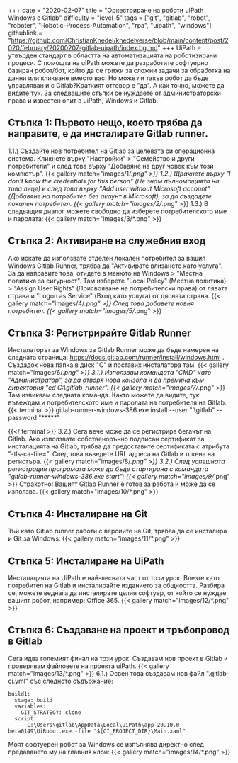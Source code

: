 +++
date = "2020-02-07"
title = "Оркестриране на роботи uiPath Windows с Gitlab"
difficulty = "level-5"
tags = ["git", "gitlab", "robot", "roboter", "Robotic-Process-Automation", "rpa", "uipath", "windows"]
githublink = "https://github.com/ChristianKnedel/knedelverse/blob/main/content/post/2020/february/20200207-gitlab-uipath/index.bg.md"
+++
UiPath е утвърден стандарт в областта на автоматизацията на роботизирани процеси. С помощта на uiPath можете да разработите софтуерно базиран робот/бот, който да се грижи за сложни задачи за обработка на данни или кликване вместо вас. Но може ли такъв робот да бъде управляван и с Gitlab?Краткият отговор е "да". А как точно, можете да видите тук. За следващите стъпки се нуждаете от администраторски права и известен опит в uiPath, Windows и Gitlab.
## Стъпка 1: Първото нещо, което трябва да направите, е да инсталирате Gitlab runner.
1.1.) Създайте нов потребител на Gitlab за целевата си операционна система. Кликнете върху "Настройки" > "Семейство и други потребители" и след това върху "Добавяне на друг човек към този компютър".
{{< gallery match="images/1/*.png" >}}
1.2.) Щракнете върху "I don't know the credentials for this person" (Не знам пълномощията на това лице) и след това върху "Add user without Microsoft account" (Добавяне на потребител без акаунт в Microsoft), за да създадете локален потребител.
{{< gallery match="images/2/*.png" >}}
1.3.) В следващия диалог можете свободно да изберете потребителското име и паролата:
{{< gallery match="images/3/*.png" >}}

## Стъпка 2: Активиране на служебния вход
Ако искате да използвате отделен локален потребител за вашия Windows Gitlab Runner, трябва да "Активирате влизането като услуга". За да направите това, отидете в менюто на Windows > "Местна политика за сигурност". Там изберете "Local Policy" (Местна политика) > "Assign User Rights" (Присвояване на потребителски права) от лявата страна и "Logon as Service" (Вход като услуга) от дясната страна.
{{< gallery match="images/4/*.png" >}}
След това добавете новия потребител.
{{< gallery match="images/5/*.png" >}}

## Стъпка 3: Регистрирайте Gitlab Runner
Инсталаторът за Windows за Gitlab Runner може да бъде намерен на следната страница: https://docs.gitlab.com/runner/install/windows.html . Създадох нова папка в диск "C" и поставих инсталатора там.
{{< gallery match="images/6/*.png" >}}
3.1.) Използвам командата "CMD" като "Администратор", за да отворя нова конзола и да премина към директория "cd C:\gitlab-runner".
{{< gallery match="images/7/*.png" >}}
Там извиквам следната команда. Както можете да видите, тук въвеждам и потребителското име и паролата на потребителя на Gitlab.
{{< terminal >}}
gitlab-runner-windows-386.exe install --user ".\gitlab" --password "*****"

{{</ terminal >}}
3.2.) Сега вече може да се регистрира бегачът на Gitlab. Ако използвате собственоръчно подписан сертификат за инсталацията на Gitlab, трябва да предоставите сертификата с атрибута "-tls-ca-file=". След това въведете URL адреса на Gitlab и токена на регистъра.
{{< gallery match="images/8/*.png" >}}
3.2.) След успешната регистрация програмата може да бъде стартирана с командата "gitlab-runner-windows-386.exe start":
{{< gallery match="images/9/*.png" >}}
Страхотно! Вашият Gitlab Runner е готов за работа и може да се използва.
{{< gallery match="images/10/*.png" >}}

## Стъпка 4: Инсталиране на Git
Тъй като Gitlab runner работи с версиите на Git, трябва да се инсталира и Git за Windows:
{{< gallery match="images/11/*.png" >}}

## Стъпка 5: Инсталиране на UiPath
Инсталацията на UiPath е най-лесната част от този урок. Влезте като потребител на Gitlab и инсталирайте изданието за общността. Разбира се, можете веднага да инсталирате целия софтуер, от който се нуждае вашият робот, например: Office 365.
{{< gallery match="images/12/*.png" >}}

## Стъпка 6: Създаване на проект и тръбопровод в Gitlab
Сега идва големият финал на този урок. Създавам нов проект в Gitlab и проверявам файловете на проекта uiPath.
{{< gallery match="images/13/*.png" >}}
6.1.) Освен това създавам нов файл ".gitlab-ci.yml" със следното съдържание:
```
build1:
  stage: build
  variables:
    GIT_STRATEGY: clone
  script:
    - C:\Users\gitlab\AppData\Local\UiPath\app-20.10.0-beta0149\UiRobot.exe -file "${CI_PROJECT_DIR}\Main.xaml"

```
Моят софтуерен робот за Windows се изпълнява директно след предаването му на главния клон:
{{< gallery match="images/14/*.png" >}}
